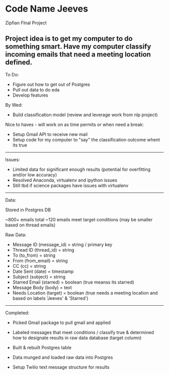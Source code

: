 # Code Name Jeeves 
Zipfian FInal Project

Project idea is to get my computer to do something smart. Have my computer classify incoming emails that need a meeting location defined.
------------

To Do:
- Figure out how to get out of Postgres
- Pull out data to do eda
- Develop features

By Wed:
- Build classification model (review and leverage work from nlp project)


Nice to haves - will work on as time permits or when need a break:

- Setup Gmail API to receive new mail
- Setup code for my computer to "say" the classification outcome whent its true

---------------
Issues:
- Limited data for significant enough results (potential for overfitting and/or low accuracy)
- Resolved Anaconda, virtualenv and ipython issues
- Still tbd if science packages have issues with virtualenv

---------------
Data:

Stored in Postgres DB

~800+ emails total
~120 emails meet target conditions (may be smaller based on thread emails)

Raw Data:
- Message ID (message_id) = string / primary key
- Thread ID (thread_id) = string
- To (to_from) = string
- From (from_email) = string
- CC (cc) = string
- Date Sent (date) = timestamp
- Subject (subject) = string
- Starred Email (starred) = boolean (true meanss its starred)
- Message Body (body) = text
- Needs Location (target) = boolean (true needs a meeting location and based on labels 'Jeeves' & 'Starred')

---------------
Completed:
- Picked Gmail package to pull gmail and applied
- Labeled messages that meet conditions / classify true & determined how to designate results in raw data database (target column)
- Built & rebuilt Postgres table
- Data munged and loaded raw data into Postgres

- Setup Twilio text message structure for results